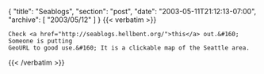 {
  "title": "Seablogs",
  "section": "post",
  "date": "2003-05-11T21:12:13-07:00",
  "archive": [
    "2003/05/12"
  ]
}
{{< verbatim >}}

    Check <a href="http://seablogs.hellbent.org/">this</a> out.&#160; Someone is putting
    GeoURL to good use.&#160; It is a clickable map of the Seattle area.
{{< /verbatim >}}
